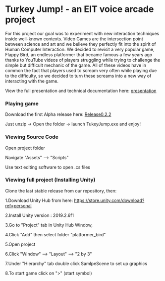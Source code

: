 # Turkey Jump! - an EIT voice arcade project
For this project our goal was to experiment with new interaction techniques inside well-known contexts. Video Games are the intersection point between science and art and we believe they perfectly fit into the spirit of Human Computer Interaction. 
We decided to revisit a very popular game, Flappy Bird, an endless platformer that became famous a few years ago thanks to YouTube videos of players struggling while trying to challenge the simple but difficult mechanic of the game. 
All of these videos have in common the fact that players used to scream very often while playing due to the difficulty, so we decided to turn these screams into a new way of interacting with the game. 

View the full presentation and technical documentation here: [presentation](https://github.com/BRomans/EIT_voice_arcade/raw/stable0.2.2/game_presentation.pdf)

### Playing game
Download the first Alpha release here: [Release0.2.2](https://github.com/BRomans/EIT_voice_arcade/raw/stable0.2.2/turkey_jump_desktop_r0.2.2.zip)

Just unzip -> Open the folder -> launch TukeyJump.exe and enjoy!

### Viewing Source Code
Open project folder

Navigate "Assets" --> "Scripts"

Use text editing software to open .cs files

### Viewing full project (Installing Unity)

Clone the last stable release from our repository, then:

1.Download Unity Hub from here: https://store.unity.com/download?ref=personal

2.Install Unity version : 2019.2.6f1

3.Go to "Project" tab in Unity Hub Window, 

4.Click "Add" then select folder "platformer_bird"

5.Open project

6.Click "Window" --> "Layout" --> "2 by 3"

7.Under "Hierarchy" tab double click SamlpeScene to set up graphics

8.To start game click on ">" (start symbol)
